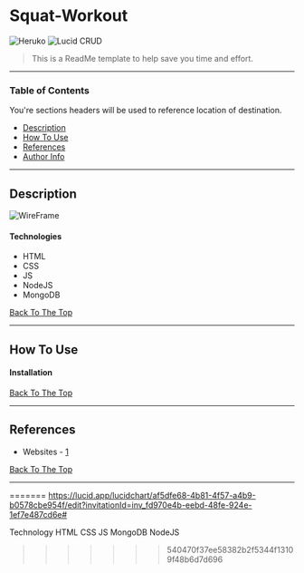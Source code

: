 # Squat-Workout


![Heruko](https://squat-workouts.herokuapp.com/squats)
![Lucid CRUD](https://lucid.app/lucidchart/af5dfe68-4b81-4f57-a4b9-b0578cbe954f/edit?invitationId=inv_fd970e4b-eebd-48fe-924e-1ef7e487cd6e#)


> This is a ReadMe template to help save you time and effort.

---

### Table of Contents
You're sections headers will be used to reference location of destination.

- [Description](#description)
- [How To Use](#how-to-use)
- [References](#references)
- [Author Info](#author-info)

---

## Description

![WireFrame](C:/Users/dee_g/GA/projects/squat-workout/public/images/wireframe_squat_workout.jpg "Optional title")


#### Technologies

- HTML
- CSS
- JS
- NodeJS
- MongoDB


[Back To The Top](#read-me-template)

---

## How To Use

#### Installation




[Back To The Top](#read-me-template)

---

## References

- Websites - [1](https://www.vectorstock.com/royalty-free-vector/girl-doing-air-squats-exercise-home-workout-vector-35548353
)


[Back To The Top](#read-me-template)

---
=======
https://lucid.app/lucidchart/af5dfe68-4b81-4f57-a4b9-b0578cbe954f/edit?invitationId=inv_fd970e4b-eebd-48fe-924e-1ef7e487cd6e#


Technology
HTML
CSS
JS
MongoDB
NodeJS

>>>>>>> 540470f37ee58382b2f5344f13109f48b6d7d696

